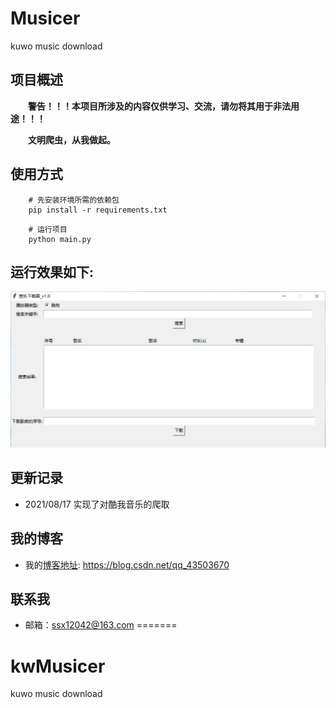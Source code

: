 # Musicer
kuwo music download


## 项目概述
&emsp;&emsp;**警告！！！本项目所涉及的内容仅供学习、交流，请勿将其用于非法用途！！！**

&emsp;&emsp;**文明爬虫，从我做起。**


## 使用方式
```
	# 先安装环境所需的依赖包
	pip install -r requirements.txt
```
```
	# 运行项目
	python main.py
```
## 运行效果如下:
![image](https://github.com/ssx12042/kwMusicer/blob/master/images/musicer.png)


## 更新记录
- 2021/08/17 实现了对酷我音乐的爬取

## 我的博客
- 我的[博客地址](https://blog.csdn.net/qq_43503670): https://blog.csdn.net/qq_43503670

## 联系我
- 邮箱：ssx12042@163.com
=======
# kwMusicer
kuwo music download